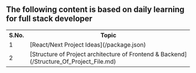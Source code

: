 ## The following content is based on daily learning for full stack developer
<table>
<tr> 
<th>S.No.</th>
<th>Topic</th>
</tr>

<tr>
<td>1</td>
<td>[React/Next Project Ideas](/package.json)</td>
</tr>

<tr>
<td>2</td>
<td>[Structure of Project architecture of Frontend & Backend](/Structure_Of_Project_File.md)</td>
</tr>
</table>
